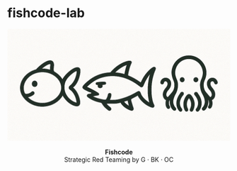 # fishcode-lab
<p align="center">
  <img src="assets/fishcode-banner.png" width="600"/>
</p>

<p align="center"><b>Fishcode</b><br/>
Strategic Red Teaming by G · BK · OC
</p>
